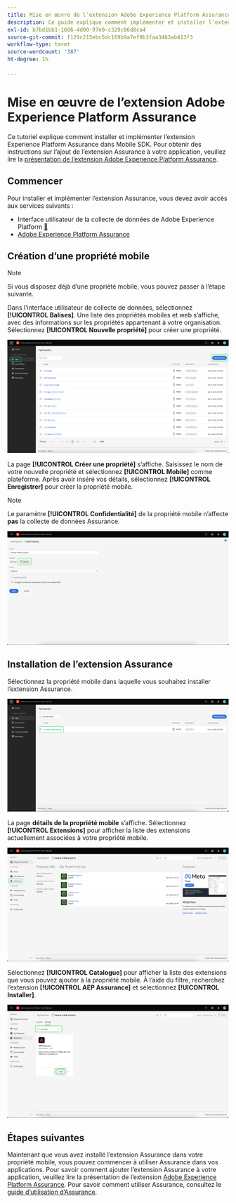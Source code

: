 ```yaml
---
title: Mise en œuvre de l’extension Adobe Experience Platform Assurance
description: Ce guide explique comment implémenter et installer l’extension Adobe Experience Platform Assurance.
exl-id: b7bd1bb1-1606-4d00-97e0-c329c86d8ca4
source-git-commit: f129c215ebc5dc169b9a7ef9b3faa3463ab413f3
workflow-type: tm+mt
source-wordcount: '387'
ht-degree: 1%

---
```


# Mise en œuvre de l’extension Adobe Experience Platform Assurance

Ce tutoriel explique comment installer et implémenter l’extension Experience Platform Assurance dans Mobile SDK. Pour obtenir des instructions sur l’ajout de l’extension Assurance à votre application, veuillez lire la [présentation de l’extension Adobe Experience Platform Assurance](https://developer.adobe.com/client-sdks/documentation/platform-assurance-sdk/#add-the-aep-assurance-extension-to-your-app).

## Commencer

Pour installer et implémenter l’extension Assurance, vous devez avoir accès aux services suivants :

- Interface utilisateur de la collecte de données de Adobe Experience Platform [&#128279;](https://experience.adobe.com/#/data-collection/)
- [Adobe Experience Platform Assurance](https://experience.adobe.com/assurance)

## Création d’une propriété mobile

>[!NOTE]
>
>Si vous disposez déjà d’une propriété mobile, vous pouvez passer à l’étape suivante.

Dans l’interface utilisateur de collecte de données, sélectionnez **[!UICONTROL Balises]**. Une liste des propriétés mobiles et web s’affiche, avec des informations sur les propriétés appartenant à votre organisation. Sélectionnez **[!UICONTROL Nouvelle propriété]** pour créer une propriété.

![Le bouton Nouvelle propriété est mis en surbrillance et indique les éléments que vous sélectionnez pour créer une propriété](./images/implement-assurance/create-new-property.png)

La page **[!UICONTROL Créer une propriété]** s’affiche. Saisissez le nom de votre nouvelle propriété et sélectionnez **[!UICONTROL Mobile]** comme plateforme. Après avoir inséré vos détails, sélectionnez **[!UICONTROL Enregistrer]** pour créer la propriété mobile.

>[!NOTE]
>
>Le paramètre **[!UICONTROL Confidentialité]** de la propriété mobile n’affecte **pas** la collecte de données Assurance.

![La page Créer une propriété s’affiche. Vous pouvez insérer des informations sur votre propriété mobile ici.](./images/implement-assurance/create-property.png)

## Installation de l’extension Assurance

Sélectionnez la propriété mobile dans laquelle vous souhaitez installer l’extension Assurance.

![La page Propriétés de la balise s’affiche avec la propriété mobile sélectionnée en surbrillance.](./images/implement-assurance/select-mobile-property.png)

La page **détails de la propriété mobile** s’affiche. Sélectionnez **[!UICONTROL Extensions]** pour afficher la liste des extensions actuellement associées à votre propriété mobile.

![La page de détails des propriétés mobiles s’affiche. Des informations sur les activités récentes s’affichent. L’onglet Extensions est mis en surbrillance.](./images/implement-assurance/tag-properties.png)

Sélectionnez **[!UICONTROL Catalogue]** pour afficher la liste des extensions que vous pouvez ajouter à la propriété mobile. À l’aide du filtre, recherchez l’extension **[!UICONTROL AEP Assurance]** et sélectionnez **[!UICONTROL Installer]**.

![Le catalogue d’extensions s’affiche. L’extension Assurance est filtrée et affichée, avec le bouton d’installation en surbrillance.](./images/implement-assurance/assurance-extension.png)

## Étapes suivantes

Maintenant que vous avez installé l’extension Assurance dans votre propriété mobile, vous pouvez commencer à utiliser Assurance dans vos applications. Pour savoir comment ajouter l’extension Assurance à votre application, veuillez lire la présentation de l’extension [Adobe Experience Platform Assurance](https://developer.adobe.com/client-sdks/documentation/platform-assurance-sdk/#add-the-aep-assurance-extension-to-your-app). Pour savoir comment utiliser Assurance, consultez le [guide d’utilisation d’Assurance](./using-assurance.md).
